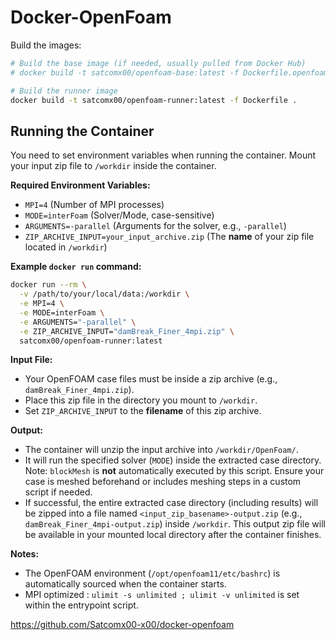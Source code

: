# Docker-OpenFoam
Build the images:
```bash
# Build the base image (if needed, usually pulled from Docker Hub)
# docker build -t satcomx00/openfoam-base:latest -f Dockerfile.openfoam .

# Build the runner image
docker build -t satcomx00/openfoam-runner:latest -f Dockerfile .
```

## Running the Container

You need to set environment variables when running the container. Mount your input zip file to `/workdir` inside the container.

**Required Environment Variables:**

*   `MPI=4` (Number of MPI processes)
*   `MODE=interFoam` (Solver/Mode, case-sensitive)
*   `ARGUMENTS=-parallel` (Arguments for the solver, e.g., `-parallel`)
*   `ZIP_ARCHIVE_INPUT=your_input_archive.zip` (The **name** of your zip file located in `/workdir`)

**Example `docker run` command:**

```bash
docker run --rm \
  -v /path/to/your/local/data:/workdir \
  -e MPI=4 \
  -e MODE=interFoam \
  -e ARGUMENTS="-parallel" \
  -e ZIP_ARCHIVE_INPUT="damBreak_Finer_4mpi.zip" \
  satcomx00/openfoam-runner:latest
```

**Input File:**

*   Your OpenFOAM case files must be inside a zip archive (e.g., `damBreak_Finer_4mpi.zip`).
*   Place this zip file in the directory you mount to `/workdir`.
*   Set `ZIP_ARCHIVE_INPUT` to the **filename** of this zip archive.

**Output:**

*   The container will unzip the input archive into `/workdir/OpenFoam/`.
*   It will run the specified solver (`MODE`) inside the extracted case directory. Note: `blockMesh` is **not** automatically executed by this script. Ensure your case is meshed beforehand or includes meshing steps in a custom script if needed.
*   If successful, the entire extracted case directory (including results) will be zipped into a file named `<input_zip_basename>-output.zip` (e.g., `damBreak_Finer_4mpi-output.zip`) inside `/workdir`. This output zip file will be available in your mounted local directory after the container finishes.

**Notes:**

*   The OpenFOAM environment (`/opt/openfoam11/etc/bashrc`) is automatically sourced when the container starts.
*   MPI optimized : `ulimit -s unlimited ; ulimit -v unlimited` is set within the entrypoint script.

https://github.com/Satcomx00-x00/docker-openfoam
